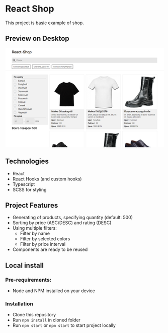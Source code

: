 # React Shop

This project is basic example of shop.

## Preview on Desktop

![Desktop Preview](./preview/desktop.png "Desktop 1440x900px")

## Technologies

- React
- React Hooks (and custom hooks)
- Typescript
- SCSS for styling

## Project Features

- Generating of products, specifying quantity (default: 500)
- Sorting by price (ASC/DESC) and rating (DESC)
- Using multiple filters:
  - Filter by name
  - Filter by selected colors
  - Filter by price interval
- Components are ready to be reused

## Local install

### Pre-requirements:

- Node and NPM installed on your device

### Installation

- Clone this repository
- Run `npm install` in cloned folder
- Run `npm start` or `npm start` to start project locally
